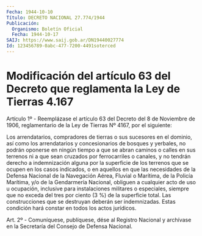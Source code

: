 ```yaml
---
Fecha: 1944-10-10
Título: DECRETO NACIONAL 27.774/1944
Publicación:
  Organismo: Boletín Oficial
  Fecha: 1944-10-17
SAIJ: https://www.saij.gob.ar/DN19440027774
Id: 123456789-0abc-477-7200-4491soterced
---
```

# Modificación del artículo 63 del Decreto que reglamenta la Ley de Tierras  4.167

<a id="1"></a>
Artículo 1º - Reemplázase el artículo 63 del Decreto del 8 de Noviembre de 1906, reglamentario de la Ley de Tierras Nº 4167, por el siguiente:

Los arrendatarios, compradores de tierras o sus sucesores en el dominio, así como los arrendatarios y concesionarios de bosques y yerbales, no podrán oponerse en ningún tiempo a que se abran caminos o calles en sus terrenos ni a que sean cruzados por ferrocarriles o canales,  y no tendrán derecho a indemnización alguna por la superficie de los terrenos que se ocupen en los casos indicados, o en aquellos en que las necesidades de la Defensa Nacional de la Navegación Aérea, Fluvial o Marítima, de la Policía Marítima, y/o de la Gendarmería Nacional, obliguen a cualquier acto de uso u ocupación, inclusive para instalaciones militares o especiales, siempre que no exceda del tres por ciento (3 %) de la superficie total. Las construcciones que se destruyan deberán ser indemnizadas. Estas condición hará constar en todos los actos jurídicos.

<a id="2"></a>
Art. 2º - Comuníquese, publíquese, dése al Registro Nacional y archívase en la Secretaría del Consejo de Defensa Nacional.
